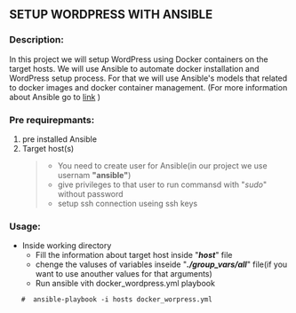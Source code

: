 ## SETUP WORDPRESS WITH ANSIBLE
### Description:
In this project we will setup WordPress using Docker containers on the target hosts. We will use Ansible to automate docker installation and WordPress setup process. For that we will use Ansible's models that related to docker images and docker container management. (For more information about Ansible  go to [link](https://docs.ansible.com/) )

### Pre requirepmants:
1. pre installed  Ansible
2. Target host(s) 
   >* You need to create user for Ansible(in our project we use usernam **"ansible"**) 
   >* give privileges to that user to run commansd with "_sudo_" without password 
   >* setup ssh connection useing ssh keys

### Usage:
* Inside working directory
  * Fill the information about target host inside "**_host_**" file
  * chenge the valuses of variables  inseide "**_./group_vars/all_**" file(if you want to use anouther values for that arguments)
  * Run ansible vith docker_wordpress.yml playbook  
```
   #  ansible-playbook -i hosts docker_worpress.yml 
```